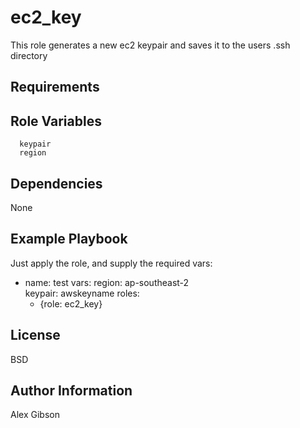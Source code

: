 ec2_key
===============

This role generates a new ec2 keypair and saves it to the users .ssh directory

Requirements
------------



Role Variables
--------------

      keypair
      region


Dependencies
------------

None

Example Playbook
----------------

Just apply the role, and supply the required vars:

  - name: test
    vars:
      region: ap-southeast-2     
      keypair: awskeyname
    roles:
      - {role: ec2_key}

License
-------

BSD

Author Information
------------------

Alex Gibson